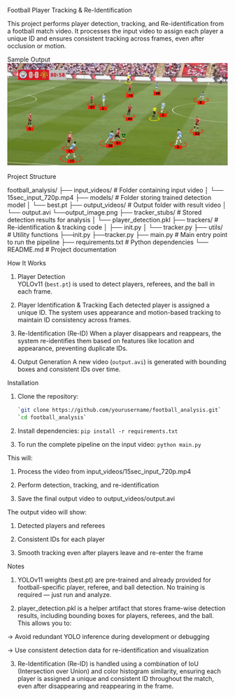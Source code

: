 Football Player Tracking & Re-Identification

This project performs player detection, tracking, and Re-identification from a football match video. It processes the input video to assign each player a unique ID and ensures consistent tracking across frames, even after occlusion or motion.

Sample Output
![Player Tracking Demo](output_videos\output_image.png)

Project Structure

football_analysis/
├── input_videos/ # Folder containing input video
│ └── 15sec_input_720p.mp4
├── models/ # Folder storing trained detection model
│ └── best.pt
├── output_videos/ # Output folder with result video
│ └── output.avi
  └──output_image.png
├── tracker_stubs/ # Stored detection results for analysis
│ └── player_detection.pkl
├── trackers/ # Re-identification & tracking code
│ ├── init.py
│ └── tracker.py
├── utils/ # Utility functions
  ├──init.py
  ├──tracker.py
├── main.py # Main entry point to run the pipeline
├── requirements.txt # Python dependencies
└── README.md # Project documentation

How It Works

1. Player Detection  
   YOLOv11 (`best.pt`) is used to detect players, referees, and the ball in each frame.

2. Player Identification & Tracking
   Each detected player is assigned a unique ID. The system uses appearance and motion-based tracking to maintain ID consistency across frames.

3. Re-Identification (Re-ID) 
   When a player disappears and reappears, the system re-identifies them based on features like location and appearance, preventing duplicate IDs.

4. Output Generation 
   A new video (`output.avi`) is generated with bounding boxes and consistent IDs over time.


Installation

1. Clone the repository:
   ```bash
   `git clone https://github.com/yourusername/football_analysis.git`
   `cd football_analysis`
   
2. Install dependencies:
    `pip install -r requirements.txt`

3. To run the complete pipeline on the input video:
    `python main.py`

This will:
1. Process the video from input_videos/15sec_input_720p.mp4

2. Perform detection, tracking, and re-identification

3. Save the final output video to output_videos/output.avi

The output video will show:

1. Detected players and referees

2. Consistent IDs for each player

3. Smooth tracking even after players leave and re-enter the frame

Notes
1. YOLOv11 weights (best.pt) are pre-trained and already provided for football-specific player, referee, and ball detection. No training is required — just run and analyze.

2. player_detection.pkl is a helper artifact that stores frame-wise detection results, including bounding boxes for players, referees, and the ball. This allows you to:

-> Avoid redundant YOLO inference during development or debugging

-> Use consistent detection data for re-identification and visualization

3. Re-Identification (Re-ID) is handled using a combination of IoU (Intersection over Union) and color histogram similarity, ensuring each player is assigned a unique and consistent ID throughout the match, even after disappearing and reappearing in the frame.

